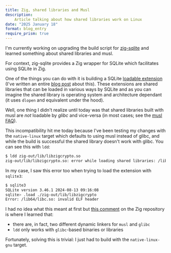 ```yaml
---
title: Zig, shared libraries and Musl
description:
    Article talking about how shared libraries work on Linux
date: "2025 January 18"
format: blog_entry
require_prism: true
---
```


I'm currently working on upgrading the build script for [zig-sqlite](https://github.com/vrischmann/zig-sqlite) and learned something about shared libraries and musl.

For context, zig-sqlite provides a Zig wrapper for SQLite which facilitates using SQLite in Zig.

One of the things you can do with it is building a SQLite [loadable extension](https://www.sqlite.org/loadext.html) (I've written an entire [blog post](/blog/virtual-tables-with-zig-sqlite) about this).
These extensions are shared libraries that can be loaded in various ways by SQLite and as you can imagine the shared library is operating system and architecture dependant (it uses `dlopen` and equivalent under the hood).

Well, one thing I didn't realize until today was that shared libraries built with musl are _not_ loadable by _glibc_ and vice-versa (in most cases; see the [musl FAQ](https://www.musl-libc.org/faq.html)).

This incompatibility hit me today because I've been testing my changes with the `native-linux` target which defaults to using musl instead of glibc, and while the build is successful the shared library doesn't work with glibc.
You can see this with `ldd`:
```bash
$ ldd zig-out/lib/libzigcrypto.so
zig-out/lib/libzigcrypto.so: error while loading shared libraries: /lib64/libc.so: invalid ELF header
```

In my case, I saw this error too when trying to load the extension with `sqlite3`:
```bash
$ sqlite3
SQLite version 3.46.1 2024-08-13 09:16:08
sqlite> .load ./zig-out/lib/libzigcrypto
Error: /lib64/libc.so: invalid ELF header
```

I had no idea what this meant at first but [this comment](https://github.com/ziglang/zig/issues/16624#issuecomment-2294811562) on the Zig repository is where I learned that:
* there are, in fact, two different dynamic linkers for `musl` and `glibc`
* `ldd` only works with `glibc`-based binaries or libraries

Fortunately, solving this is trivial: I just had to build with the `native-linux-gnu` target.
